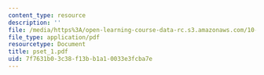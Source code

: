 ```yaml
---
content_type: resource
description: ''
file: /media/https%3A/open-learning-course-data-rc.s3.amazonaws.com/10-302-transport-processes-fall-2004/7f7631b03c38f13bb1a10033e3fcba7e_pset_1.pdf
file_type: application/pdf
resourcetype: Document
title: pset_1.pdf
uid: 7f7631b0-3c38-f13b-b1a1-0033e3fcba7e
---
```

